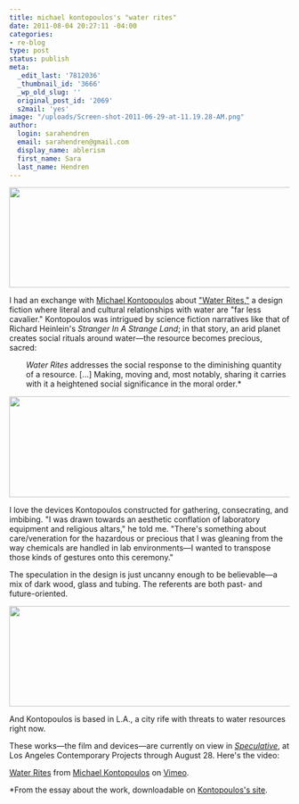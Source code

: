 ```yaml
---
title: michael kontopoulos's "water rites"
date: 2011-08-04 20:27:11 -04:00
categories:
- re-blog
type: post
status: publish
meta:
  _edit_last: '7812036'
  _thumbnail_id: '3666'
  _wp_old_slug: ''
  original_post_id: '2069'
  s2mail: 'yes'
image: "/uploads/Screen-shot-2011-06-29-at-11.19.28-AM.png"
author:
  login: sarahendren
  email: sarahendren@gmail.com
  display_name: ablerism
  first_name: Sara
  last_name: Hendren
---
```


<p><a href="http://ablersite.files.wordpress.com/2011/08/kontopolous2.png"><img class="alignnone size-full wp-image-3665" title="Kontopolous2" src="{{ site.baseurl }}/uploads/kontopolous2.png" alt="" width="640" height="180" /></a></p>
<p>I had an exchange with <a href="http://www.mkontopoulos.com/">Michael Kontopoulos</a> about <a href="http://www.mkontopoulos.com/?p=847">"Water Rites,"</a> a design fiction where literal and cultural relationships with water are "far less cavalier." Kontopoulos was intrigued by science fiction narratives like that of Richard Heinlein's <em>Stranger In A Strange Land</em>; in that story, an arid planet creates social rituals around water—the resource becomes precious, sacred:</p>
<p style="padding-left:30px;"><em>Water Rites</em> addresses the social response to the diminishing quantity of a resource. [...] Making, moving and, most notably, sharing it carries with it a heightened social significance in the moral order.*</p>
<p><a href="http://ablersite.files.wordpress.com/2011/08/kontopoulos-at-11-19-28-am.png"><img class="alignnone size-full wp-image-3666" title="Kontopoulos at 11.19.28 AM" src="{{ site.baseurl }}/uploads/kontopoulos-at-11-19-28-am.png" alt="" width="640" height="181" /></a></p>
<p>I love the devices Kontopoulos constructed for gathering, consecrating, and imbibing. "I was drawn towards an aesthetic conflation of laboratory equipment and religious altars," he told me. "There's something about care/veneration for the hazardous or precious that I was gleaning from the way chemicals are handled in lab environments—I wanted to transpose those kinds of gestures onto this ceremony."</p>
<p>The speculation in the design is just uncanny enough to be believable—a mix of dark wood, glass and tubing. The referents are both past- and future-oriented.</p>
<p><a href="http://ablersite.files.wordpress.com/2011/08/kontopoulos3.png"><img class="alignnone size-full wp-image-3667" title="Kontopoulos3" src="{{ site.baseurl }}/uploads/kontopoulos3.png" alt="" width="640" height="180" /></a></p>
<p>And Kontopoulos is based in L.A., a city rife with threats to water resources right now.</p>
<p>These works—the film and devices—are currently on view in <a href="http://www.welcometolace.org/exhibitions/view/speculative/"><em>Speculative</em></a>, at Los Angeles Contemporary Projects through August 28. Here's the video:</p>
<p><a href="http://vimeo.com/26969650">Water Rites</a> from <a href="http://vimeo.com/user685206">Michael Kontopoulos</a> on <a href="http://vimeo.com">Vimeo</a>.</p>
<p>*From the essay about the work, downloadable on <a href="http://www.mkontopoulos.com/?p=847">Kontopoulos's site</a>.</p>
